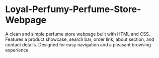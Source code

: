 # Loyal-Perfumy-Perfume-Store-Webpage
A clean and simple perfume store webpage built with HTML and CSS. Features a product showcase, search bar, order link, about section, and contact details. Designed for easy navigation and a pleasant browsing experience
